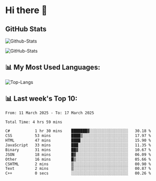 # Hi there 👋

## GitHub Stats
![Github-Stats](https://github-readme-stats-sigma-five.vercel.app/api?username=ltorson&show_icons=true&theme=radical&count_private=true&show=reviews,discussions_started,discussions_answered,prs_merged,prs_merged_percentage)

![GitHub-Stats](https://github-readme-stats.vercel.app/api/wakatime?username=LeeTorson&theme=synthwave&size_weight=0.5&count_weight=0.5&title_color=36F9F6&langs_count=10&count_private=true)

## 📊 My Most Used Languages:
![Top-Langs](https://github-readme-stats-sigma-five.vercel.app/api/top-langs/?username=LTorson&layout=compact&langs_count=10)


## 📊 Last week's Top 10:
<!--START_SECTION:waka-->

```txt
From: 11 March 2025 - To: 17 March 2025

Total Time: 4 hrs 59 mins

C#           1 hr 30 mins    ███████▓░░░░░░░░░░░░░░░░░   30.18 %
CSS          53 mins         ████▒░░░░░░░░░░░░░░░░░░░░   17.97 %
HTML         47 mins         ████░░░░░░░░░░░░░░░░░░░░░   15.90 %
JavaScript   33 mins         ███░░░░░░░░░░░░░░░░░░░░░░   11.35 %
Binary       31 mins         ██▓░░░░░░░░░░░░░░░░░░░░░░   10.67 %
JSON         18 mins         █▓░░░░░░░░░░░░░░░░░░░░░░░   06.09 %
Other        16 mins         █▒░░░░░░░░░░░░░░░░░░░░░░░   05.66 %
CSHTML       2 mins          ▒░░░░░░░░░░░░░░░░░░░░░░░░   00.90 %
Text         2 mins          ▒░░░░░░░░░░░░░░░░░░░░░░░░   00.87 %
C++          0 secs          ░░░░░░░░░░░░░░░░░░░░░░░░░   00.26 %
```

<!--END_SECTION:waka-->
